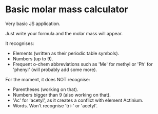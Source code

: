 # Basic molar mass calculator
Very basic JS application.

Just write your formula and the molar mass will appear.

It recognises:
- Elements (written as their periodic table symbols).
- Numbers (up to 9).
- Frequent o-chem abbreviations such as 'Me' for methyl or 'Ph' for 'phenyl' (will probably add some more).

For the moment, it does NOT recognise:
- Parentheses (working on that).
- Numbers bigger than 9 (also working on that).
- 'Ac' for 'acetyl', as it creates a conflict with element Actinium.
- Words. Won't recognise 'tri-' or 'acetyl'.
